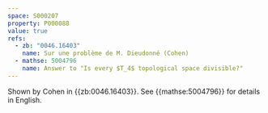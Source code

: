 ```yaml
---
space: S000207
property: P000088
value: true
refs:
  - zb: "0046.16403"
    name: Sur une problème de M. Dieudonné (Cohen)
  - mathse: 5004796
    name: Answer to "Is every $T_4$ topological space divisible?"
---
```


Shown by Cohen in {{zb:0046.16403}}. See {{mathse:5004796}} for details in English.
